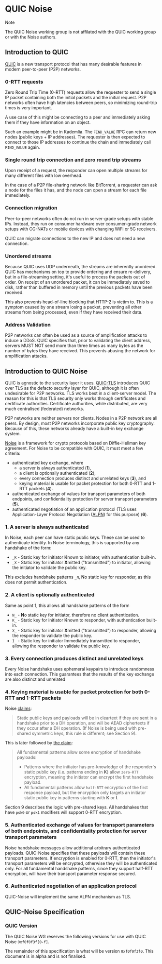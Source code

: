 # QUIC Noise

> [!NOTE]
> The QUIC Noise working group is not affilated with the QUIC working group or with the Noise authors.

## Introduction to QUIC

[QUIC] is a new transport protocol that has many desirable features in modern peer-to-peer (P2P) networks.

### 0-RTT requests

Zero Round Trip Time (0-RTT) requests allow the requester to send a single IP packet containing both
the initial packets and the initial request. P2P networks often have high latencies between peers,
so minimizing round-trip times is very important.

A use case of this might be connecting to a peer and immediately asking them if they have information on an object.

Such an example might be in Kademlia. The `FIND_VALUE` RPC can return new nodes (public keys + IP addresses).
The requester is then expected to connect to those IP addresses to continue the chain and immediately call `FIND_VALUE` again.

### Single round trip connection and zero round trip streams

Upon receipt of a request, the responder can open multiple streams for many different files with low overhead.

In the case of a P2P file-sharing network like BitTorrent, a requester can ask a node for the files it has,
and the node can open a stream for each file immediately.

### Connection migration

Peer-to-peer networks often do not run in server-grade setups with stable IPs. Instead, they run on consumer hardware
over consumer-grade network setups with CG-NATs or mobile devices with changing WiFi or 5G receivers.

QUIC can migrate connections to the new IP and does not need a new connection.

### Unordered streams

Because QUIC uses UDP underneath, the streams are inherently unordered. QUIC has mechanisms on top to provide ordering
and ensure re-delivery, but in a file-streaming setting, it's useful to process the packets out of order. On receipt of an unordered packet, it can be immediately saved to disk, rather than buffered in memory until the previous packets have been received.

This also prevents head-of-line blocking that HTTP-2 is victim to. This is a symptom caused by one stream losing a packet,
preventing all other streams from being processed, even if they have received their data.

### Address Validation

P2P networks can often be used as a source of amplification attacks to induce a DDoS. QUIC specifies that, prior to validating the client address, servers MUST NOT send more than three times as many bytes as the number of bytes they have received. This
prevents abusing the network for amplification attacks.

## Introduction to QUIC Noise

QUIC is agnostic to the security layer it uses. [QUIC-TLS] introduces QUIC over TLS as the defacto security layer for QUIC,
although it is often undesirable for P2P networks. TLS works best in a client-server model. The reason for this is that TLS security only works through certificates and certificate authorities. Certificate authorities, while distributed, are very much centralised (federated) networks.

P2P networks are neither servers nor clients. Nodes in a P2P network are all peers. By design, most P2P networks incorporate
public key cryptography. Because of this, these networks already have a built-in key exchange system.

[Noise] is a framework for crypto protocols based on Diffie-Hellman key agreement. For Noise to be compatible with QUIC, it must meet a few criteria:

- authenticated key exchange, where
  - a server is always authenticated (**1**),
  - a client is optionally authenticated (**2**),
  - every connection produces distinct and unrelated keys (**3**), and
  - keying material is usable for packet protection for both 0-RTT and 1-RTT packets (**4**).
- authenticated exchange of values for transport parameters of both endpoints, and confidentiality protection for server transport parameters (**5**).
- authenticated negotiation of an application protocol (TLS uses Application-Layer Protocol Negotiation ([ALPN]) for this purpose) (**6**).

### 1. A server is always authenticated

In Noise, each peer can have static public keys. These can be used to authenticate identity. In Noise terminology,
this is supported by any handshake of the form:

* `_K` - Static key for initiator **K**nown to initiator, with authentication built-in.
* `_X` - Static key for initiator **X**mitted ("transmitted") to initiator, allowing the initiator to validate the public key.

This excludes handshake patterns `_N`, **N**o static key for responder, as this does not permit authentication.

### 2. A client is optionally authenticated

Same as point 1, this allows all handshake patterns of the form

* `N_` - **N**o static key for initiator, therefore no client authentication.
* `K_` - Static key for initiator **K**nown to responder, with authentication built-in.
* `X_` - Static key for initiator **X**mitted ("transmitted") to responder, allowing the responder to validate the public key.
* `I_` - Static key for initiator **I**mmediately transmitted to responder, allowing the responder to validate the public key.

### 3. Every connection produces distinct and unrelated keys

Every Noise handshake uses ephemeral keypairs to introduce randomness into each connection. This guarantees
that the results of the key exchange are also distinct and unrelated

### 4. Keying material is usable for packet protection for both 0-RTT and 1-RTT packets

Noise [claims](https://noiseprotocol.org/noise.html#message-format):

> Static public keys and payloads will be in cleartext if they are sent in a handshake prior to a DH operation, and will be AEAD ciphertexts if they occur after a DH operation. (If Noise is being used with pre-shared symmetric keys, this rule is different; see Section 9).

This is later followed by [the claim](https://noiseprotocol.org/noise.html#interactive-handshake-patterns-fundamental):

> All fundamental patterns allow some encryption of handshake payloads:
> * Patterns where the initiator has pre-knowledge of the responder's static public key (i.e. patterns ending in **K**) allow `zero-RTT` encryption, meaning the initiator can encrypt the first handshake payload.
> * All fundamental patterns allow `half-RTT` encryption of the first response payload, but the encryption only targets an initiator static public key in patterns starting with **K** or **I**.

Section 9 describes the logic with pre-shared keys. All handshakes that have `psk0` or `psk1` modifiers will support 0-RTT
encryption.

### 5. Authenticated exchange of values for transport parameters of both endpoints, and confidentiality protection for server transport parameters

Noise handshake messages allow additional arbitrary authenticated payloads. QUIC-Noise specifies that these payloads will
contain these transport parameters. If encryption is enabled for 0-RTT, then the initiator's transport parameters will be
encrypted, otherwise they will be authenticated only. For all fundamental handshake patterns,
since they support half-RTT encryption, will have their transport parameter response secured.

### 6. Authenticated negotiation of an application protocol

QUIC-Noise will implement the same ALPN mechanism as TLS.

## QUIC-Noise Specification

### QUIC Version

The QUIC Noise WG reserves the following versions for use with QUIC Noise `0xf0f0f3f[0-f]`.

The remainder of this specification is what will be version `0xf0f0f3f0`. This document is in alpha and is not
finalised.

[ALPN]: https://www.rfc-editor.org/rfc/rfc7301.html
[QUIC]: https://www.rfc-editor.org/rfc/rfc9000.html
[QUIC-TLS]: https://www.rfc-editor.org/rfc/rfc9001.html
[Noise]: https://noiseprotocol.org/noise.html
